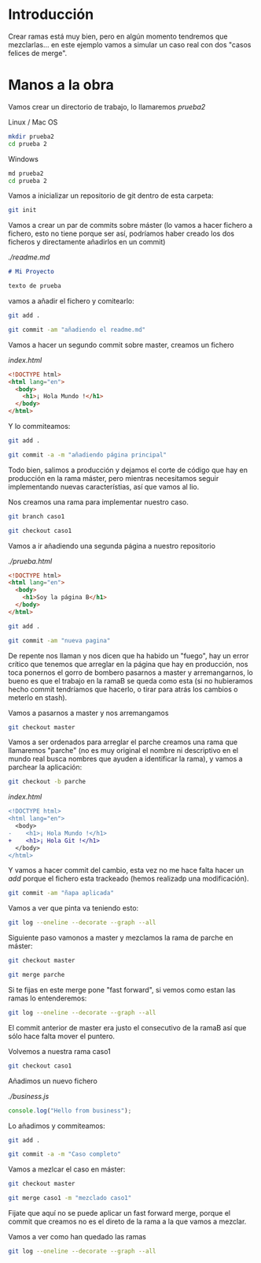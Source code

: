 # Introducción

Crear ramas está muy bien, pero en algún momento tendremos que
mezclarlas... en este ejemplo vamos a simular un caso real
con dos "casos felices de merge".

# Manos a la obra

Vamos crear un directorio de trabajo, lo llamaremos _prueba2_

Linux / Mac OS

```bash
mkdir prueba2
cd prueba 2
```

Windows

```bash
md prueba2
cd prueba 2
```

Vamos a inicializar un repositorio de git dentro de esta carpeta:

```bash
git init
```

Vamos a crear un par de commits sobre máster (lo vamos a hacer
fichero a fichero, esto no tiene porque ser así, podríamos haber
creado los dos ficheros y directamente añadirlos en un commit)

_./readme.md_

```md
# Mi Proyecto

texto de prueba
```

vamos a añadir el fichero y comitearlo:

```bash
git add .
```

```bash
git commit -am "añadiendo el readme.md"
```

Vamos a hacer un segundo commit sobre master, creamos un fichero

_index.html_

```html
<!DOCTYPE html>
<html lang="en">
  <body>
    <h1>¡ Hola Mundo !</h1>
  </body>
</html>
```

Y lo commiteamos:

```bash
git add .
```

```bash
git commit -a -m "añadiendo página principal"
```

Todo bien, salimos a producción y dejamos el corte de código
que hay en producción en la rama máster, pero mientras necesitamos
seguir implementando nuevas característias, así que vamos al lio.

Nos creamos una rama para implementar nuestro caso.

```bash
git branch caso1
```

```bash
git checkout caso1
```

Vamos a ir añadiendo una segunda página a nuestro repositorio

_./prueba.html_

```html
<!DOCTYPE html>
<html lang="en">
  <body>
    <h1>Soy la página B</h1>
  </body>
</html>
```

```bash
git add .
```

```bash
git commit -am "nueva pagina"
```

De repente nos llaman y nos dicen que ha habido un "fuego", hay un
error crítico que tenemos que arreglar en la página que hay
en producción, nos toca ponernos el gorro de bombero pasarnos
a master y arremangarnos, lo bueno es que el trabajo en la ramaB
se queda como esta (si no hubieramos hecho commit tendríamos que
hacerlo, o tirar para atrás los cambios o meterlo en stash).

Vamos a pasarnos a master y nos arremangamos

```bash
git checkout master
```

Vamos a ser ordenados para arreglar el parche creamos una rama
que llamaremos "parche" (no es muy original el nombre ni descriptivo
en el mundo real busca nombres que ayuden a identificar la rama),
y vamos a parchear la aplicación:

```bash
git checkout -b parche
```

_index.html_

```diff
<!DOCTYPE html>
<html lang="en">
  <body>
-    <h1>¡ Hola Mundo !</h1>
+    <h1>¡ Hola Git !</h1>
  </body>
</html>
```

Y vamos a hacer commit del cambio, esta vez no me hace falta hacer
un _add_ porque el fichero esta trackeado (hemos realizadp una modificación).

```bash
git commit -am "ñapa aplicada"
```

Vamos a ver que pinta va teniendo esto:

```bash
git log --oneline --decorate --graph --all
```

Siguiente paso vamonos a master y mezclamos la rama de parche en máster:

```bash
git checkout master
```

```bash
git merge parche
```

Si te fijas en este merge pone "fast forward", si vemos como estan las ramas
lo entenderemos:

```bash
git log --oneline --decorate --graph --all
```

El commit anterior de master era justo el consecutivo de la ramaB así
que sólo hace falta mover el puntero.

Volvemos a nuestra rama caso1

```bash
git checkout caso1
```

Añadimos un nuevo fichero

_./business.js_

```js
console.log("Hello from business");
```

Lo añadimos y commiteamos:

```bash
git add .
```

```bash
git commit -a -m "Caso completo"
```

Vamos a mezlcar el caso en máster:

```bash
git checkout master
```

```bash
git merge caso1 -m "mezclado caso1"
```

Fijate que aquí no se puede aplicar un fast forward merge,
porque el commit que creamos no es el direto de la rama
a la que vamos a mezclar.

Vamos a ver como han quedado las ramas

```bash
git log --oneline --decorate --graph --all
```
